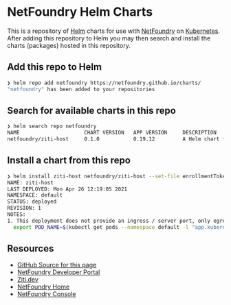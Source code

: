 
# NetFoundry Helm Charts

This is a repository of [Helm](https://helm.sh/) charts for use with [NetFoundry](https://developer.netfoundry.io) on [Kubernetes](https://kubernetes.io/). After adding this repository to Helm you may then search and install the charts (packages) hosted in this repository.

## Add this repo to Helm

```bash
❯ helm repo add netfoundry https://netfoundry.github.io/charts/                                                                                               
"netfoundry" has been added to your repositories                         
```

## Search for available charts in this repo

```bash
❯ helm search repo netfoundry
NAME                     CHART VERSION   APP VERSION     DESCRIPTION                
netfoundry/ziti-host     0.1.0           0.19.12         A Helm chart for Kubernetes
```

## Install a chart from this repo

```bash
❯ helm install ziti-host netfoundry/ziti-host --set-file enrollmentToken=./Linux1.jwt
NAME: ziti-host
LAST DEPLOYED: Mon Apr 26 12:19:05 2021
NAMESPACE: default
STATUS: deployed
REVISION: 1
NOTES:
1. This deployment does not provide an ingress / server port, only egress from the pod to any `serverEgress` destinations you configure in a NetFoundry network e.g. https://kubernetes.default.svc:443:
  export POD_NAME=$(kubectl get pods --namespace default -l "app.kubernetes.io/name=ziti-host-master,app.kubernetes.io/instance=ziti-host-master" -o jsonpath="{.items[0].metadata.name}")
```

## Resources

* [GitHub Source for this page](https://github.com/netfoundry/charts)
* [NetFoundry Developer Portal](https://developer.netfoundry.io/)
* [Ziti.dev](https://ziti.dev/)
* [NetFoundry Home](https://netfoundry.io/)
* [NetFoundry Console](https://nfconsole.io/)
